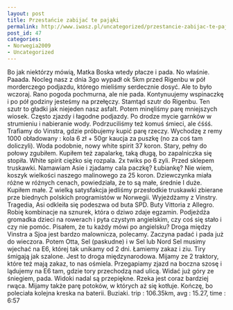 ```yaml
---
layout: post
title: Przestańcie zabijać te pająki
permalink: http://www.iwasz.pl/uncategorized/przestancie-zabijac-te-pajaki/index.html
post_id: 47
categories: 
- Norwegia2009
- Uncategorized
---
```


Bo jak niektórzy mówią, Matka Boska wtedy płacze i pada. No właśnie. Paaada. Nocleg nasz z dnia 3go wypadł ok 5km przed Rigenbu w pół morderczego podjazdu, którego mieliśmy serdecznie dosyć. Ale to było wczoraj. Rano pogoda pochmurna, ale nie pada. Kontynuujemy wspinaczkę i po pół godziny jesteśmy na przełęczy. Stamtąd szutr do Rigenbu. Ten szutr to gładki jak niejeden nasz asfalt. Potem minęliśmy parę mniejszych wiosek. Często zjazdy i łagodne podjazdy. Po drodze mycie garnków w strumieniu i nabieranie wody. Podrzuciliśmy też komuś śmieci, ale ćśśś. Trafiamy do Vinstra, gdzie próbujemy kupić parę rzeczy. Wychodzę z remy 1000 obładowany : kola 6 zł + 50gr kaucja za puszkę (no za coś tam doliczyli). Woda podobnie, nowy white spirit 37 koron. Stary, pełny do połowy zgubiłem. Kupiłem też zapalarkę, taką długą, bo zapalniczka się stopiła. White spirit ciężko się rozpala. 2x twiks po 6 zyli. Przed sklepem truskawki. Namawiam Asie i zjadamy cala paczkę? Łubiankę? Nie wiem, koszyk wielkości naszego malinowego za 25 koron. Dziewczynka miała różne w różnych cenach, powiedziała, że to są małe, średnie I duże. Kupiłem małe. Z wielką satysfakcja jedliśmy przesłodkie truskawki zbierane prze biednych polskich programistów w Norwegii. Wyjeżdżamy z Vinstry. Tragedia, Asi odkleiła się podeszwa od buta SPD. Buty Vittoria z Allegro. Robię kombinacje na sznurek, która o dziwo zdaje egzamin. Podjeżdża gromadka dzieci na rowerach i pyta czystym angielskim, czy coś się stało i czy nie pomóc. Pisałem, że tu każdy mówi po angielsku? Droga między Vinstra a Sjoa jest bardzo malownicza, polecamy. Zaczyna padać i pada już do wieczora. Potem Otta, Sel (paskudne) i w Sel lub Nord Sel musimy wjechać na E6, której tak unikamy od 2 dni. Łamiemy zakaz i ziu. Tiry śmigają jak szalone. Jest to droga międzynarodowa. Mijamy ze 2 traktory, które też mają zakaz, to nas ośmiela. Przegapiamy zjazd na boczna szosę i lądujemy na E6 tam, gdzie tory przechodzą nad ulicą. Widać już góry ze śniegiem, pada. Widoki nadal są przepiękne. Rzeka jest coraz bardziej rwąca. Mijamy także parę potoków, w których aż się kotłuje. Kończę, bo poleciała kolejna kreska na baterii. Buziaki. trip : 106.35km, avg : 15.27, time : 6:57